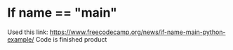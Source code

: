# If __name__ == "__main__"
Used this link: https://www.freecodecamp.org/news/if-name-main-python-example/
Code is finished product

